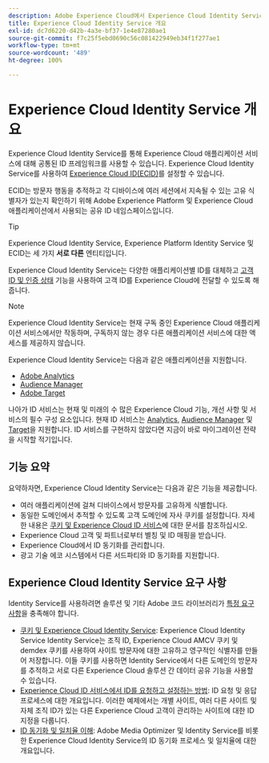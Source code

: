 ```yaml
---
description: Adobe Experience Cloud에서 Experience Cloud Identity Service의 역할입니다.
title: Experience Cloud Identity Service 개요
exl-id: dc7d6220-d42b-4a3e-bf37-1e4e87280ae1
source-git-commit: f7c25f5ebd0690c56c081422949eb34f1f277ae1
workflow-type: tm+mt
source-wordcount: '489'
ht-degree: 100%

---
```


# Experience Cloud Identity Service 개요

Experience Cloud Identity Service를 통해 Experience Cloud 애플리케이션 서비스에 대해 공통된 ID 프레임워크를 사용할 수 있습니다. Experience Cloud Identity Service를 사용하여 [Experience Cloud ID(ECID)](https://experienceleague.adobe.com/docs/experience-platform/identity/ecid.html)를 설정할 수 있습니다.

ECID는 방문자 행동을 추적하고 각 디바이스에 여러 세션에서 지속될 수 있는 고유 식별자가 있는지 확인하기 위해 Adobe Experience Platform 및 Experience Cloud 애플리케이션에서 사용되는 공유 ID 네임스페이스입니다.

>[!TIP]
>
>Experience Cloud Identity Service, Experience Platform Identity Service 및 ECID는 세 가지 **서로 다른** 엔티티입니다.

Experience Cloud Identity Service는 다양한 애플리케이션별 ID를 대체하고 [고객 ID 및 인증 상태](/help/reference/authenticated-state.md) 기능을 사용하여 고객 ID를 Experience Cloud에 전달할 수 있도록 해 줍니다.

>[!NOTE]
>
>Experience Cloud Identity Service는 현재 구독 중인 Experience Cloud 애플리케이션 서비스에서만 작동하며, 구독하지 않는 경우 다른 애플리케이션 서비스에 대한 액세스를 제공하지 않습니다.

Experience Cloud Identity Service는 다음과 같은 애플리케이션을 지원합니다.

* [Adobe Analytics](https://business.adobe.com/products/analytics/web-analytics.html)
* [Audience Manager](https://business.adobe.com/products/audience-manager/adobe-audience-manager.html)
* [Adobe Target](https://business.adobe.com/products/target/adobe-target.html)

나아가 ID 서비스는 현재 및 미래의 수 많은 Experience Cloud 기능, 개선 사항 및 서비스의 필수 구성 요소입니다. 현재 ID 서비스는 [Analytics](http://www.adobe.com/kr/marketing-cloud/web-analytics.html), [Audience Manager](http://www.adobe.com/kr/marketing-cloud/data-management-platform.html) 및 [Target](http://www.adobe.com/kr/marketing-cloud/testing-targeting.html)을 지원합니다. ID 서비스를 구현하지 않았다면 지금이 바로 마이그레이션 전략을 시작할 적기입니다.

## 기능 요약

요약하자면, Experience Cloud Identity Service는 다음과 같은 기능을 제공합니다.

* 여러 애플리케이션에 걸쳐 디바이스에서 방문자를 고유하게 식별합니다.
* 동일한 도메인에서 추적할 수 있도록 고객 도메인에 자사 쿠키를 설정합니다. 자세한 내용은 [쿠키 및 Experience Cloud ID 서비스](./cookies.md)에 대한 문서를 참조하십시오.
* Experience Cloud 고객 및 파트너로부터 별칭 및 ID 매핑을 받습니다.
* Experience Cloud에서 ID 동기화를 관리합니다.
* 광고 기술 에코 시스템에서 다른 서드파티와 ID 동기화를 지원합니다.

## Experience Cloud Identity Service 요구 사항

Identity Service를 사용하려면 솔루션 및 기타 Adobe 코드 라이브러리가 [특정 요구 사항](/help/reference/requirements.md)을 충족해야 합니다.

* [쿠키 및 Experience Cloud Identity Service](cookies.md): Experience Cloud Identity Service Identity Service는 조직 ID, Experience Cloud AMCV 쿠키 및 demdex 쿠키를 사용하여 사이트 방문자에 대한 고유하고 영구적인 식별자를 만들어 저장합니다. 이들 쿠키를 사용하면 Identity Service에서 다른 도메인의 방문자를 추적하고 서로 다른 Experience Cloud 솔루션 간 데이터 공유 기능을 사용할 수 있습니다.
* [Experience Cloud ID 서비스에서 ID를 요청하고 설정하는 방법](id-request.md): ID 요청 및 응답 프로세스에 대한 개요입니다. 이러한 예제에서는 개별 사이트, 여러 다른 사이트 및 자체 조직 ID가 있는 다른 Experience Cloud 고객이 관리하는 사이트에 대한 ID 지정을 다룹니다.
* [ID 동기화 및 일치율 이해](match-rates.md): Adobe Media Optimizer 및 Identity Service를 비롯한 Experience Cloud Identity Service의 ID 동기화 프로세스 및 일치율에 대한 개요입니다.
